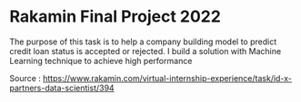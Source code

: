 # Rakamin Final Project 2022
 The purpose of this task is to help a company building model to predict credit loan status is accepted or rejected. I build a solution with Machine Learning technique to achieve high performance

Source : https://www.rakamin.com/virtual-internship-experience/task/id-x-partners-data-scientist/394